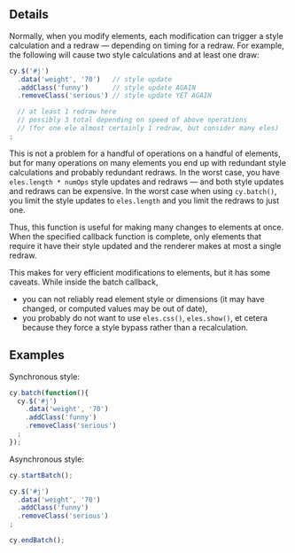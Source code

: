 ## Details

Normally, when you modify elements, each modification can trigger a style calculation and a redraw &mdash; depending on timing for a redraw.  For example, the following will cause two style calculations and at least one draw:

```js
cy.$('#j')
  .data('weight', '70')   // style update
  .addClass('funny')      // style update AGAIN
  .removeClass('serious') // style update YET AGAIN

  // at least 1 redraw here
  // possibly 3 total depending on speed of above operations
  // (for one ele almost certainly 1 redraw, but consider many eles)
;
```

This is not a problem for a handful of operations on a handful of elements, but for many operations on many elements you end up with redundant style calculations and probably redundant redraws.  In the worst case, you have `eles.length * numOps` style updates and redraws &mdash; and both style updates and redraws can be expensive.  In the worst case when using `cy.batch()`, you limit the style updates to `eles.length` and you limit the redraws to just one.

Thus, this function is useful for making many changes to elements at once.  When the specified callback function is complete, only elements that require it have their style updated and the renderer makes at most a single redraw.

This makes for very efficient modifications to elements, but it has some caveats.  While inside the batch callback, 

* you can not reliably read element style or dimensions (it may have changed, or computed values may be out of date),
* you probably do not want to use `eles.css()`, `eles.show()`, et cetera because they force a style bypass rather than a recalculation.


## Examples

Synchronous style:
```js
cy.batch(function(){
  cy.$('#j')
    .data('weight', '70')
    .addClass('funny')
    .removeClass('serious')
  ;
});
```

Asynchronous style:
```js
cy.startBatch();

cy.$('#j')
  .data('weight', '70')
  .addClass('funny')
  .removeClass('serious')
;

cy.endBatch();
```